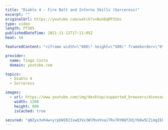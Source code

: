 ```yaml
---
title: "Diablo 4 - Fire Bolt and Inferno Skills (Sorceress)"
excerpt: ""
originalUrl: https://youtube.com/watch?v=BunDqRP31Gs
type: video
length: PT30S
publishedDateTime: 2021-11-12T17:11:05Z
heat: 50

featuredContent: "<iframe width=\"800\" height=\"500\" frameborder=\"0\" src=\"https://www.youtube.com/embed/BunDqRP31Gs\" allow=\"accelerometer; autoplay; encrypted-media; gyroscope; picture-in-picture\" allowfullscreen></iframe>"

provider:
  name: Tiago Costa
  domain: youtube.com

topics:
  - Diablo 4
  - Sorceress

images:
  - url: https://www.youtube.com/img/desktop/supported_browsers/dinosaur.png
    width: 1200
    height: 800
    isCached: true

secured: "qNZyx3vK4w+yrpEWIR2IxwQ3Vx3WlMseVoaiTRx7RYNQfZdjY68w5CZimgIEPVddl2gsVRPSzub3qY43EnTvP866kAt82ZtNtCOPnx8UhVtWcMEC7zxrxvOV6xfwr978JW5vhKt/9zczxdmNTI14fy9V8qon2q/k4RVBYm0cD3Td8Tl5TncHEo5YpH9/ZItAGgzoBkLKOZvyJdGVeiaM0vc8EYw3TPqyZ2qRTpuLWQv6ZfY6/zSkistQEUwadTyegZcgWHmTPXZH883Thae828vb4y5WmtieltPtv0C/5gUVxtJu6fTIbfZfKwIBa460ycgjjUpaVtGToER06E62v4eBbFILCWuubUkAhjyfJotYSejbcpoSzLqkyL9fu523gTSVvazrczhMx8rTwtpcbY5p/pAYBoaIhmDszpvcy/c=;qLUO3lhsm5FsDNCjYpjaRA=="
---
```


